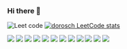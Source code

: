 ### Hi there 👋

![Leet code](https://github-readme-stats.vercel.app/api/top-langs?username=dorosch&show_icons=true&locale=en&layout=compact&theme=chartreuse-light)
[![dorosch LeetCode stats](https://leetcode-stats-six.vercel.app/api?username=dorosch&theme=light)](https://leetcode.com/dorosch/)

![](https://img.shields.io/badge/html5%20-%23E34F26.svg?&style=for-the-badge&logo=html5&logoColor=white)
![](https://img.shields.io/badge/javascript-%23F7DF1E.svg?&style=for-the-badge&logo=javascript&logoColor=black)
![](https://img.shields.io/badge/Rust-%23000?logo=rust&style=for-the-badge&logoColor=white)
![](https://img.shields.io/badge/python-%233776AB.svg?&style=for-the-badge&logo=python&logoColor=white)
![](https://img.shields.io/badge/FastAPI-%23009688.svg?&style=for-the-badge&logo=fastapi&logoColor=white)
![](https://img.shields.io/badge/django%20-%23092E20.svg?&style=for-the-badge&logo=django&logoColor=white)
![](https://img.shields.io/badge/flask%20-%23000.svg?&style=for-the-badge&logo=flask&logoColor=white)
![](https://img.shields.io/badge/mysql-%2300f.svg?&style=for-the-badge&logo=mysql&logoColor=white)
![](https://img.shields.io/badge/postgres-%23316192.svg?&style=for-the-badge&logo=postgresql&logoColor=white)
![](https://img.shields.io/badge/Linux-%23FC2.svg?&style=for-the-badge&logo=linux&logoColor=white)
![](https://img.shields.io/badge/Amazon%20AWS-%23232F3E?logo=amazon-aws&style=for-the-badge&logoColor=white)
![](https://img.shields.io/badge/Docker-%232496ED.svg?&style=for-the-badge&logo=docker&logoColor=white)

<!--
**dorosch/dorosch** is a ✨ _special_ ✨ repository because its `README.md` (this file) appears on your GitHub profile.

Here are some ideas to get you started:

- 🔭 I’m currently working on ...
- 🌱 I’m currently learning ...
- 👯 I’m looking to collaborate on ...
- 🤔 I’m looking for help with ...
- 💬 Ask me about ...
- 📫 How to reach me: ...
- 😄 Pronouns: ...
- ⚡ Fun fact: ...
-->
